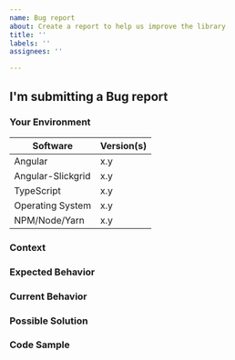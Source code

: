```yaml
---
name: Bug report
about: Create a report to help us improve the library
title: ''
labels: ''
assignees: ''

---
```


<!---
Thanks for filing an issue! However, before you submit, please read the following:
1. Search open/closed issues before submitting since someone might have asked the same thing before!
2. Is it really an issue or is it a question? If it's a question, have you considered asking on Stack Overflow?
-->

## I'm submitting a Bug report

### Your Environment
<!--- Include as many relevant details as possible about the environment you experienced the bug in -->
| Software          | Version(s) |
| ----------------- | ---------- |
| Angular           | x.y        | 
| Angular-Slickgrid | x.y        | 
| TypeScript        | x.y        | 
| Operating System  | x.y        | 
| NPM/Node/Yarn     | x.y        | 

### Context
<!--- How has this issue affected you? What are you trying to accomplish? -->
<!--- Providing context helps us come up with a solution that is most useful in the real world -->

### Expected Behavior
<!--- Tell us what should happen -->

### Current Behavior
<!--- Tell us what happens instead of the expected behavior -->
<!--- If you are seeing an error, please include the full error message and stack trace -->

### Possible Solution
<!--- Not obligatory, but suggest a fix/reason for the bug -->

### Code Sample
<!-- Please provide Stackblitz, Gist or Code Sample to reproduce the issue -->
